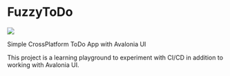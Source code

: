 # FuzzyToDo
![](https://github.com/roblthegreat/FuzzyToDo/blob/master/.github/workflows/dotnetcore.yml/badge.svg)

 Simple CrossPlatform ToDo App with Avalonia UI

 This project is a learning playground to experiment with CI/CD in addition to 
 working with Avalonia UI.
